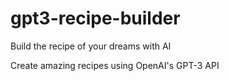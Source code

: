 # gpt3-recipe-builder
Build the recipe of your dreams with AI

Create amazing recipes using OpenAI's GPT-3 API
